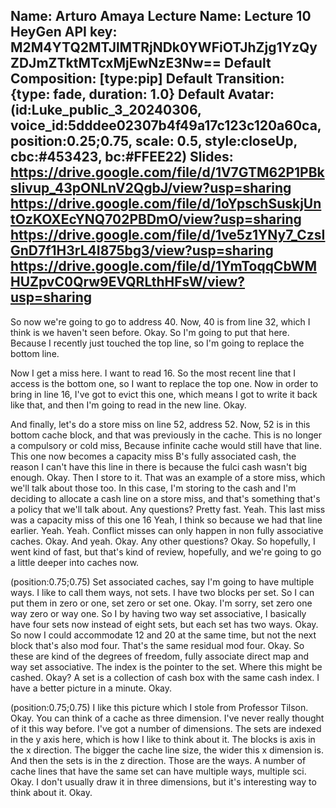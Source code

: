 Name: Arturo Amaya
Lecture Name: Lecture 10
HeyGen API key: M2M4YTQ2MTJlMTRjNDk0YWFiOTJhZjg1YzQyZDJmZTktMTcxMjEwNzE3Nw==
Default Composition: [type:pip]
Default Transition: {type: fade, duration: 1.0}
Default Avatar: (id:Luke_public_3_20240306, voice_id:5dddee02307b4f49a17c123c120a60ca, position:0.25;0.75, scale: 0.5, style:closeUp, cbc:#453423, bc:#FFEE22)
Slides:
    https://drive.google.com/file/d/1V7GTM62P1PBksIivup_43pONLnV2QgbJ/view?usp=sharing
    https://drive.google.com/file/d/1oYpschSuskjUntOzKOXEcYNQ702PBDmO/view?usp=sharing
    https://drive.google.com/file/d/1ve5z1YNy7_CzsIGnD7f1H3rL4I875bg3/view?usp=sharing
    https://drive.google.com/file/d/1YmToqqCbWMHUZpvC0Qrw9EVQRLthHFsW/view?usp=sharing
--

So now we're going to go to address 40. Now, 40 is from line 32, which I think is we haven't seen before.  Okay. So I'm going to put that here. Because I recently just touched the top line, so I'm going to replace the bottom line. 

Now I get a miss here. I want to read 16. So the most recent line that I access is the bottom one, so I want to replace the top one. Now in order to bring in line 16, I've got to evict this one, which means I got to write it back like that, and then I'm going to read in the new line.  Okay.

And finally, let's do a store miss on line 52, address 52. Now, 52 is in this bottom cache block, and that was previously in the cache. This is no longer a compulsory or cold miss, Because infinite cache would still have that line. This one now becomes a capacity miss B's fully associated cash, the reason I can't have this line in there is because the fulci cash wasn't big enough.  Okay. Then I store to it. That was an example of a store miss, which we'll talk about those too. In this case, I'm storing to the cash and I'm deciding to allocate a cash line on a store miss, and that's something that's a policy that we'll talk about. Any questions? Pretty fast. Yeah. This last miss was a capacity miss of this one 16 Yeah, I think so because we had that line earlier. Yeah. Yeah. Conflict misses can only happen in non fully associative caches.  Okay. And yeah.  Okay. Any other questions?  Okay. So hopefully, I went kind of fast, but that's kind of review, hopefully, and we're going to go a little deeper into caches now.

(position:0.75;0.75) Set associated caches, say I'm going to have multiple ways. I like to call them ways, not sets. I have two blocks per set. So I can put them in zero or one, set zero or set one.  Okay. I'm sorry, set zero one way zero or way one. So I by having two way set associative, I basically have four sets now instead of eight sets, but each set has two ways.  Okay. So now I could accommodate 12 and 20 at the same time, but not the next block that's also mod four. That's the same residual mod four.  Okay. So these are kind of the degrees of freedom, fully associate direct map and way set associative. The index is the pointer to the set. Where this might be cashed.  Okay? A set is a collection of cash box with the same cash index. I have a better picture in a minute.  Okay.

(position:0.75;0.75) I like this picture which I stole from Professor Tilson.  Okay. You can think of a cache as three dimension. I've never really thought of it this way before. I've got a number of dimensions. The sets are indexed in the y axis here, which is how I like to think about it. The blocks is axis in the x direction. The bigger the cache line size, the wider this x dimension is. And then the sets is in the z direction. Those are the ways. A number of cache lines that have the same set can have multiple ways, multiple sci.  Okay. I don't usually draw it in three dimensions, but it's interesting way to think about it.  Okay.